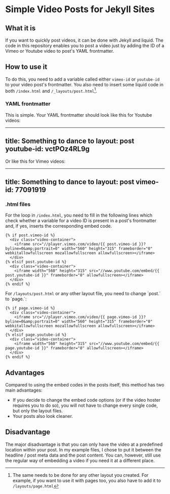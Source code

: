 # Simple Video Posts for Jekyll Sites

## What it is

If you want to quickly post videos, it can be done with Jekyll and liquid. The code in this repository enables you to post a video just by adding the ID of a Vimeo or Youtube video to post's YAML frontmatter.

## How to use it

To do this, you need to add a variable called either `vimeo-id` or `youtube-id` to your video post's frontmatter. You also need to insert some liquid code in both `/index.html` and `/_layouts/post.html`[^1].

### YAML frontmatter

This is simple. Your YAML frontmatter should look like this for Youtube videos:

---
title: Something to dance to
layout: post
youtube-id: vctPOz4RL9g
---

Or like this for Vimeo videos:

---
title: Something to dance to
layout: post
vimeo-id: 77091919
---

### .html files

For the loop in `/index.html`, you need to fill in the following lines which check whether a variable for a video ID is present in a post's frontmatter and, if yes, inserts the corresponding embed code.

    {% if post.vimeo-id %}
      <div class="video-container">
        <iframe src="//player.vimeo.com/video/{{ post.vimeo-id }}?byline=0&amp;portrait=0" width="560" height="315" frameborder="0" webkitallowfullscreen mozallowfullscreen allowfullscreen></iframe>
      </div>
    {% elsif post.youtube-id %}
      <div class="video-container">
        <iframe width="560" height="315" src="//www.youtube.com/embed/{{ post.youtube-id }}" frameborder="0" allowfullscreen></iframe>
      </div>
    {% endif %}

For `/layouts/post.html` or any other layout file, you need to change ´post.´ to ´page.´:

    {% if page.vimeo-id %}
      <div class="video-container">
        <iframe src="//player.vimeo.com/video/{{ page.vimeo-id }}?byline=0&amp;portrait=0" width="560" height="315" frameborder="0" webkitallowfullscreen mozallowfullscreen allowfullscreen></iframe>
      </div>
    {% elsif page.youtube-id %}
      <div class="video-container">
        <iframe width="560" height="315" src="//www.youtube.com/embed/{{ page.youtube-id }}" frameborder="0" allowfullscreen></iframe>
      </div>
    {% endif %}

## Advantages

Compared to using the embed codes in the posts itself, this method has two main advantages:

* If you decide to change the embed code options (or if the video hoster requires you to do so), you will not have to change every single code, but only the layout files.
* Your posts also look cleaner.

## Disadvantage

The major disadvantage is that you can only have the video at a predefined location within your post. In my example files, I chose to put it between the headline / post meta data and the post content. You can, however, still use the regular way of embedding a video if you need it at a different place.

[^1]:	The same needs to be done for any other layout you created. For example, if you want to use it with pages too, you also have to add it to `/layouts/page.html`
